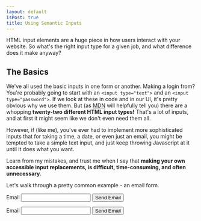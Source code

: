 ```yaml
---
layout: default
isPost: true
title: Using Semantic Inputs
---
```


HTML input elements are a huge piece in how users interact with your
website. So what's the right input type for a given job, and what difference
does it make anyway?

## The Basics

We've all used the basic inputs in one form or another. Making a login from?
You're probably going to start with an `<input type="text">` and an
 `<input type="password">`. If we look at these in code and in our UI, it's
 pretty obvious why we use them. But (as [MDN][mdn-input] will helpfully tell
 you) there are a whopping **twenty-two different HTML input types!** That's a
 lot of inputs, and at first it might seem like we don't even need them all.

However, if (like me), you've ever had to implement more sophisticated inputs that
for taking a time, a date, or even just an email, you might be tempted to take
a simple text input, and just keep throwing Javascript at it until it does what
you want.

Learn from my mistakes, and trust me when I say that **making your own
accessible input replacements, is difficult, time-consuming, and often
unnecessary**.


Let's walk through a pretty common example - an email form.



<form id="email-form-1">
  <label for="email-1">Email</label>
  <input id="email-1" name="email" type="email">
  <button type="submit">Send Email</button>
</form>

<form id="email-form-2">
  <label for="email-2">Email</label>
  <input id="email-2" name="email" type="text">
  <button type="submit">Send Email</button>
</form>


<script type="text/javascript">
  function submitForm(event) {
    event.preventDefault();

    console.log({ event });

    alert('Great! You submitted the email ' + value);
  }

  document.getElementById('email-form-1').onsubmit = function(event) {
    submitForm();
  };

  document.getElementById('email-form-2').onsubmit = function(event) {
    submitForm();
  };
</script>



[mdn-input]: https://developer.mozilla.org/en-US/docs/Web/HTML/Element/input
